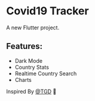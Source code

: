 # Covid19 Tracker

A new Flutter project.


## Features:

* Dark Mode
* Country Stats
* Realtime Country Search
* Charts



Inspired By [@TGD](https://github.com/singh-saheb)  :pray:
